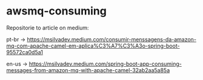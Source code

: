 # awsmq-consuming

Repositorie to article on medium:

pt-br -> https://msilvadev.medium.com/consumir-menssagens-da-amazon-mq-com-apache-camel-em-aplica%C3%A7%C3%A3o-spring-boot-95572ca0d5a1

en-us -> https://msilvadev.medium.com/spring-boot-app-consuming-messages-from-amazon-mq-with-apache-camel-32ab2aa5a85a